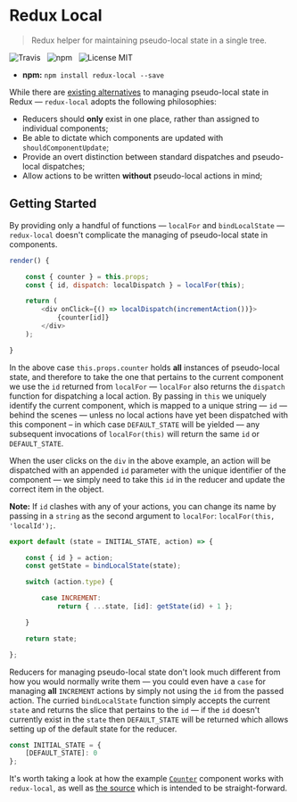 # Redux Local

> Redux helper for maintaining pseudo-local state in a single tree.

![Travis](http://img.shields.io/travis/Wildhoney/ReduxLocal.svg?style=flat-square)
&nbsp;
![npm](http://img.shields.io/npm/v/redux-local.svg?style=flat-square)
&nbsp;
![License MIT](http://img.shields.io/badge/license-mit-lightgrey.svg?style=flat-square)

* **npm:** `npm install redux-local --save`

While there are [existing alternatives](https://github.com/threepointone/redux-react-local) to managing pseudo-local state in Redux &mdash; `redux-local` adopts the following philosophies:

* Reducers should **only** exist in one place, rather than assigned to individual components;
* Be able to dictate which components are updated with `shouldComponentUpdate`;
* Provide an overt distinction between standard dispatches and pseudo-local dispatches;
* Allow actions to be written **without** pseudo-local actions in mind;

## Getting Started

By providing only a handful of functions &mdash; `localFor` and `bindLocalState` &mdash; `redux-local` doesn't complicate the managing of pseudo-local state in components.

```javascript
render() {

    const { counter } = this.props;
    const { id, dispatch: localDispatch } = localFor(this);

    return (
        <div onClick={() => localDispatch(incrementAction())}>
            {counter[id]}
        </div>
    );

}
```

In the above case `this.props.counter` holds **all** instances of pseudo-local state, and therefore to take the one that pertains to the current component we use the `id` returned from `localFor` &mdash; `localFor` also returns the `dispatch` function for dispatching a local action. By passing in `this` we uniquely identify the current component, which is mapped to a unique string &mdash; `id` &mdash; behind the scenes &mdash; unless no local actions have yet been dispatched with this component &ndash; in which case `DEFAULT_STATE` will be yielded &mdash; any subsequent invocations of `localFor(this)` will return the same `id` or `DEFAULT_STATE`.

When the user clicks on the `div` in the above example, an action will be dispatched with an appended `id` parameter with the unique identifier of the component &mdash; we simply need to take this `id` in the reducer and update the correct item in the object.

**Note:** If `id` clashes with any of your actions, you can change its name by passing in a `string` as the second argument to `localFor`: `localFor(this, 'localId');`.

```javascript
export default (state = INITIAL_STATE, action) => {

    const { id } = action;
    const getState = bindLocalState(state);

    switch (action.type) {

        case INCREMENT:
            return { ...state, [id]: getState(id) + 1 };

    }

    return state;

};
```

Reducers for managing pseudo-local state don't look much different from how you would normally write them &mdash; you could even have a `case` for managing **all** `INCREMENT` actions by simply not using the `id` from the passed action. The curried `bindLocalState` function simply accepts the current `state` and returns the slice that pertains to the `id` &mdash; if the `id` doesn't currently exist in the `state` then `DEFAULT_STATE` will be returned which allows setting up of the default state for the reducer.

```javascript
const INITIAL_STATE = {
    [DEFAULT_STATE]: 0
};
```

It's worth taking a look at how the example [`Counter`](https://github.com/Wildhoney/ReduxLocal/blob/master/example/js/components/counter.js) component works with `redux-local`, as well as [the source](https://github.com/Wildhoney/ReduxLocal/blob/master/src/redux-local.js) which is intended to be straight-forward.
